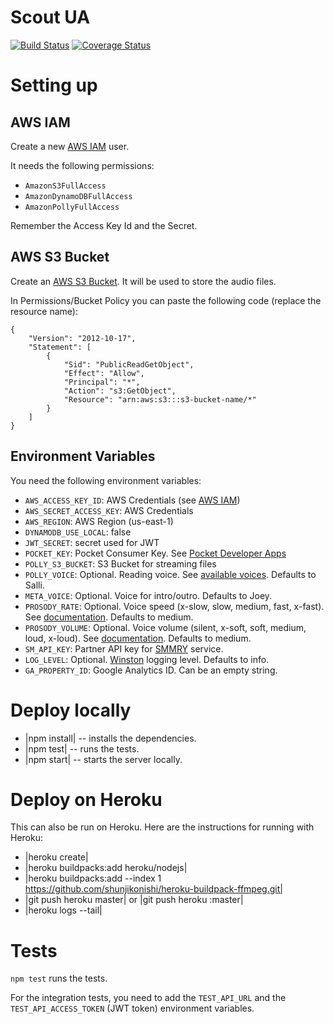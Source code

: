 # Scout UA

[![Build Status](https://travis-ci.org/MozScout/scout-ua.svg?branch=master)](https://travis-ci.org/MozScout/scout-ua)
[![Coverage Status](https://coveralls.io/repos/github/MozScout/scout-ua/badge.svg?branch=master)](https://coveralls.io/github/MozScout/scout-ua?branch=master)

# Setting up

## AWS IAM

Create a new [AWS IAM](https://console.aws.amazon.com/iam/) user.

It needs the following permissions:

* `AmazonS3FullAccess`
* `AmazonDynamoDBFullAccess`
* `AmazonPollyFullAccess`

Remember the Access Key Id and the Secret.

## AWS S3 Bucket

Create an [AWS S3 Bucket](https://console.aws.amazon.com/s3/home?region=us-east-1). It will be used to store the audio files.

In Permissions/Bucket Policy you can paste the following code (replace the resource name):

```
{
    "Version": "2012-10-17",
    "Statement": [
        {
            "Sid": "PublicReadGetObject",
            "Effect": "Allow",
            "Principal": "*",
            "Action": "s3:GetObject",
            "Resource": "arn:aws:s3:::s3-bucket-name/*"
        }
    ]
}
```

## Environment Variables

You need the following environment variables:

* `AWS_ACCESS_KEY_ID`: AWS Credentials (see [AWS IAM](https://console.aws.amazon.com/iam/home?region=us-east-1#/home))
* `AWS_SECRET_ACCESS_KEY`: AWS Credentials
* `AWS_REGION`: AWS Region (us-east-1)
* `DYNAMODB_USE_LOCAL`: false
* `JWT_SECRET`: secret used for JWT
* `POCKET_KEY`: Pocket Consumer Key. See [Pocket Developer Apps](https://getpocket.com/developer/apps/)
* `POLLY_S3_BUCKET`: S3 Bucket for streaming files
* `POLLY_VOICE`: Optional. Reading voice. See [available voices](https://console.aws.amazon.com/polly/home/SynthesizeSpeech?region=us-east-1). Defaults to Salli.
* `META_VOICE`: Optional. Voice for intro/outro. Defaults to Joey.
* `PROSODY_RATE`: Optional. Voice speed (x-slow, slow, medium, fast, x-fast). See [documentation](https://docs.aws.amazon.com/polly/latest/dg/supported-ssml.html#prosody-tag). Defaults to medium.
* `PROSODY_VOLUME`: Optional. Voice volume (silent, x-soft, soft, medium, loud, x-loud). See [documentation](https://docs.aws.amazon.com/polly/latest/dg/supported-ssml.html#prosody-tag). Defaults to medium.
* `SM_API_KEY`: Partner API key for [SMMRY](https://smmry.com/partner) service.
* `LOG_LEVEL`: Optional. [Winston](https://github.com/winstonjs/winston) logging level. Defaults to info.
* `GA_PROPERTY_ID`: Google Analytics ID. Can be an empty string.

# Deploy locally

* |npm install| -- installs the dependencies.
* |npm test| -- runs the tests.
* |npm start| -- starts the server locally.

# Deploy on Heroku

This can also be run on Heroku. Here are the instructions for running with Heroku:

* |heroku create|
* |heroku buildpacks:add heroku/nodejs|
* |heroku buildpacks:add --index 1 https://github.com/shunjikonishi/heroku-buildpack-ffmpeg.git|
* |git push heroku master| or |git push heroku <your branch>:master|
* |heroku logs --tail|

# Tests

`npm test` runs the tests.

For the integration tests, you need to add the `TEST_API_URL` and the `TEST_API_ACCESS_TOKEN` (JWT token) environment variables.
